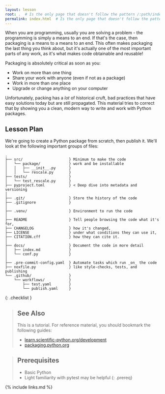```yaml
---
layout: lesson
root: .  # Is the only page that doesn't follow the pattern /:path/index.html
permalink: index.html  # Is the only page that doesn't follow the pattern /:path/index.html
---
```


When you are programming, usually you are solving a problem - the programming
is simply a means to an end. If that's the case, then packaging is a means to a
means to an end. This often makes packaging the last thing you think about, but
it's actually one of the most important parts of any work, as it's what makes
code obtainable and reusable!

Packaging is absolutely critical as soon as you:

* Work on more than one thing
* Share your work with anyone (even if not as a package)
* Work in more than one place
* Upgrade or change anything on your computer

Unfortunately, packing has a _lot_ of historical cruft, bad practices that have
easy solutions today but are still propagated. This material tries to correct
that by showing you a clean, modern way to write and work with Python packages.

## Lesson Plan

We're going to create a Python package from scratch, then publish it.
We'll look at the following important groups of files:

```files
.   
├── src/                     } Minimum to make the code 
│   └── package/             } work and be installable
│   │   ├── __init__.py      }
│   │   └── rescale.py       } 
├── tests/                   }
│   └── test_rescale.py      }
├── pyproject.toml           } < Deep dive into metadata and versioning
│
├── .git/                    } Store the history of the code
├── .gitignore               }
│
├── .venv/                   } Environment to run the code
│
├── README                   } Tell people browsing the code what it's for,
├── CHANGELOG                } how it's changed,
├── LICENSE                  } under what conditions they can use it,
├── CITATION.cff             } how they can cite it.
│
├── docs/                    } Document the code in more detail
│   ├── index.md             }
│   └── conf.py              }
│
├── .pre-commit-config.yaml  } Automate tasks which run _on_ the code
├── noxfile.py               } like style-checks, tests, and publishing
└── .github/                 } 
    └── workflows/           }
        ├── test.yaml        }
        └── publish.yaml     }
```

{: .checklist }

> ## See Also
>
> This is a tutorial. For reference material, you should bookmark the following guides:
>
> - [learn.scientific-python.org/development](https://learn.scientific-python.org/development)
> - [packaging.python.org](https://packaging.python.org)


> ## Prerequisites
>
> * Basic Python
> * Light familiarity with pytest may be helpful
{: .prereq}

{% include links.md %}
